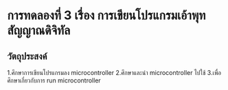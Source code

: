 # การทดลองที่ 3 เรื่อง การเขียนโปรแกรมเอ้าพุทสัญญาณดิจิทัล
## วัตถุประสงค์
1.ศึกษาการเขียนโปรแกรมลง microcontroller
2.ศึกษาและนำ microcontroller ไปใช้
3.เพื่อศึกษาเกี่ยวกับการ run microcontroller
